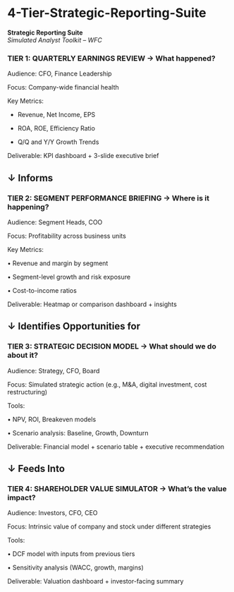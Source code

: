 # 4-Tier-Strategic-Reporting-Suite


**Strategic Reporting Suite**           
*Simulated Analyst Toolkit – WFC*      

### TIER 1: QUARTERLY EARNINGS REVIEW → What happened? 

Audience: CFO, Finance Leadership 
   
Focus: Company-wide financial health
   
Key Metrics:
   
* Revenue, Net Income, EPS
       
* ROA, ROE, Efficiency Ratio
       
* Q/Q and Y/Y Growth Trends
       
Deliverable: KPI dashboard + 3-slide executive brief
   

## ↓ Informs

### TIER 2: SEGMENT PERFORMANCE BRIEFING → Where is it happening? 

   Audience: Segment Heads, COO
   
   Focus: Profitability across business units
   
   Key Metrics:
   
   • Revenue and margin by segment
          
   • Segment-level growth and risk exposure
   
   • Cost-to-income ratios
          
   Deliverable: Heatmap or comparison dashboard + insights

## ↓ Identifies Opportunities for

### TIER 3: STRATEGIC DECISION MODEL  → What should we do about it? 

   Audience: Strategy, CFO, Board
       
   Focus: Simulated strategic action (e.g., M&A, digital investment, cost restructuring)
       
   Tools:
       
   • NPV, ROI, Breakeven models
          
   • Scenario analysis: Baseline, Growth, Downturn
          
   Deliverable: Financial model + scenario table + executive recommendation

## ↓ Feeds Into

### TIER 4: SHAREHOLDER VALUE SIMULATOR → What’s the value impact?   

   Audience: Investors, CFO, CEO
   
   Focus: Intrinsic value of company and stock under different strategies
       
   Tools:
   
   • DCF model with inputs from previous tiers
   
   • Sensitivity analysis (WACC, growth, margins)
   
   Deliverable: Valuation dashboard + investor-facing summary
